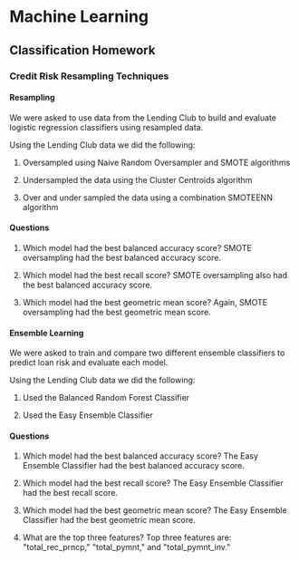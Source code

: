 # Machine Learning
## Classification Homework

### Credit Risk Resampling Techniques

#### Resampling

We were asked to use data from the Lending Club to build and evaluate logistic regression classifiers using resampled data. 

Using the Lending Club data we did the following:

1. Oversampled using Naive Random Oversampler and SMOTE algorithms

2. Undersampled the data using the Cluster Centroids algorithm

3. Over and under sampled the data using a combination SMOTEENN algorithm

#### Questions

1. Which model had the best balanced accuracy score? SMOTE oversampling had the best balanced accuracy score.

2. Which model had the best recall score? SMOTE oversampling also had the best balanced accuracy score.

3. Which model had the best geometric mean score? Again, SMOTE oversampling had the best geometric mean score.


#### Ensemble Learning 

We were asked to train and compare two different ensemble classifiers to predict loan risk and evaluate each model. 

Using the Lending Club data we did the following:

1. Used the Balanced Random Forest Classifier

2. Used the Easy Ensemble Classifier

#### Questions

1. Which model had the best balanced accuracy score? The Easy Ensemble Classifier had the best balanced accuracy score.

2. Which model had the best recall score? The Easy Ensemble Classifier had the best recall score.

3. Which model had the best geometric mean score? The Easy Ensemble Classifier had the best geometric mean score.

4. What are the top three features? Top three features are: "total_rec_prncp," "total_pymnt," and "total_pymnt_inv."

